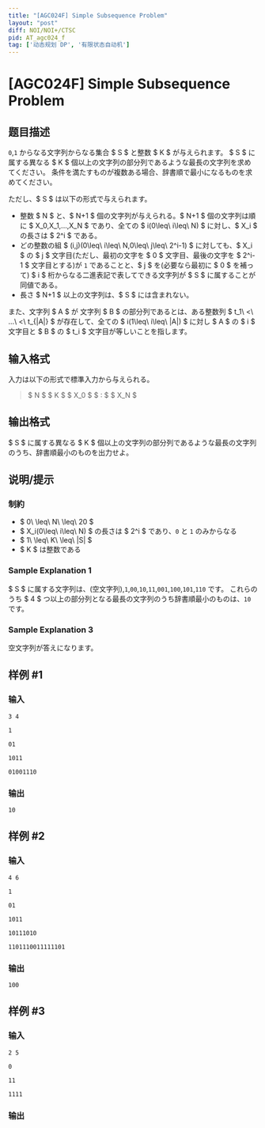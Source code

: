 ```yaml
---
title: "[AGC024F] Simple Subsequence Problem"
layout: "post"
diff: NOI/NOI+/CTSC
pid: AT_agc024_f
tag: ['动态规划 DP', '有限状态自动机']
---
```


# [AGC024F] Simple Subsequence Problem

## 题目描述

[problemUrl]: https://atcoder.jp/contests/agc024/tasks/agc024_f

`0`,`1` からなる文字列からなる集合 $ S $ と整数 $ K $ が与えられます。 $ S $ に属する異なる $ K $ 個以上の文字列の部分列であるような最長の文字列を求めてください。 条件を満たすものが複数ある場合、辞書順で最小になるものを求めてください。

ただし、$ S $ は以下の形式で与えられます。

- 整数 $ N $ と、$ N+1 $ 個の文字列が与えられる。$ N+1 $ 個の文字列は順に $ X_0,X_1,...,X_N $ であり、全ての $ i(0\leq\ i\leq\ N) $ に対し、$ X_i $ の長さは $ 2^i $ である。
- どの整数の組 $ (i,j)(0\leq\ i\leq\ N,0\leq\ j\leq\ 2^i-1) $ に対しても、$ X_i $ の $ j $ 文字目(ただし、最初の文字を $ 0 $ 文字目、最後の文字を $ 2^i-1 $ 文字目とする)が `1` であることと、$ j $ を(必要なら最初に $ 0 $ を補って) $ i $ 桁からなる二進表記で表してできる文字列が $ S $ に属することが同値である。
- 長さ $ N+1 $ 以上の文字列は、$ S $ には含まれない。

また、文字列 $ A $ が 文字列 $ B $ の部分列であるとは、ある整数列 $ t_1\ <\ ...\ <\ t_{|A|} $ が存在して、全ての $ i(1\leq\ i\leq\ |A|) $ に対し $ A $ の $ i $ 文字目と $ B $ の $ t_i $ 文字目が等しいことを指します。

## 输入格式

入力は以下の形式で標準入力から与えられる。

> $ N $ $ K $ $ X_0 $ $ : $ $ X_N $

## 输出格式

$ S $ に属する異なる $ K $ 個以上の文字列の部分列であるような最長の文字列のうち、辞書順最小のものを出力せよ。

## 说明/提示

### 制約

- $ 0\ \leq\ N\ \leq\ 20 $
- $ X_i(0\leq\ i\leq\ N) $ の長さは $ 2^i $ であり、`0` と `1` のみからなる
- $ 1\ \leq\ K\ \leq\ |S| $
- $ K $ は整数である

### Sample Explanation 1

$ S $ に属する文字列は、(空文字列),`1`,`00`,`10`,`11`,`001`,`100`,`101`,`110` です。 これらのうち $ 4 $ つ以上の部分列となる最長の文字列のうち辞書順最小のものは、`10` です。

### Sample Explanation 3

空文字列が答えになります。

## 样例 #1

### 输入

```
3 4
1
01
1011
01001110
```

### 输出

```
10
```

## 样例 #2

### 输入

```
4 6
1
01
1011
10111010
1101110011111101
```

### 输出

```
100
```

## 样例 #3

### 输入

```
2 5
0
11
1111
```

### 输出

```

```

